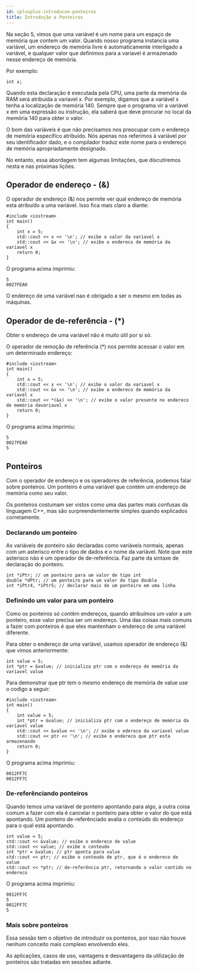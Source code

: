 ```yaml
---
id: cplusplus-introducao-ponteiros
title: Introdução a Ponteiros
---
```


Na seção 5, vimos que uma variável é um nome para um espaço de memória que contem um valor. Quando nosso programa instancia uma variável, um endereço de memória livre é automaticamente interligado a variável, e qualquer valor que definimos para a variavel é armazenado nesse endereço de memória.

Por exemplo:

```cpp{0}
int x;
```

Quando esta declaração é executada pela CPU, uma parte da memória da RAM será atribuida a variavel x. Por exemplo, digamos que a variável x tenha a localização de memória 140. Sempre que o programa vir a variável x em uma expressão ou instrução, ela saberá que deve procurar no local da memória 140 para obter o valor.

O bom das variáveis ​​é que não precisamos nos preocupar com o endereço de memória específico atribuído. Nós apenas nos referimos à variável por seu identificador dado, e o compilador traduz este nome para o endereço de memória apropriadamente designado.

No entanto, essa abordagem tem algumas limitações, que discutiremos nesta e nas próximas lições.

## Operador de endereço - (&)

O operador de endereço (&) nos permite ver qual endereço de memória esta atribuído a uma variável. Isso fica mais claro a diante:

```cpp{0}
#include <iostream>
int main()
{
    int x = 5;
    std::cout << x << '\n'; // exibe o valor da variavel x
    std::cout << &x << '\n'; // exibe o endereco de memória da variavel x
    return 0;
}
```

O programa acima imprimiu:

```
5
0027FEA0
```

O endereço de uma variável nao é obrigado a ser o mesmo em todas as máquinas.

## Operador de de-referência - (\*)

Obter o endereço de uma variável não é muito útil por si só.

O operador de remoção de referência (\*) nos permite acessar o valor em um determinado endereço:

```cpp{0}
#include <iostream>
int main()
{
    int x = 5;
    std::cout << x << '\n'; // exibe o valor da variavel x
    std::cout << &x << '\n'; // exibe o endereco de memória da variavel x
    std::cout << *(&x) << '\n'; // exibe o valor presente no endereco de memória davariavel x
    return 0;
}
```

O programa acima imprimiu:

```
5
0027FEA0
5
```

## Ponteiros

Com o operador de endereço e os operadores de referência, podemos falar sobre ponteiros. Um ponteiro é uma variável que contém um endereço de memória como seu valor.

Os ponteiros costumam ser vistos como uma das partes mais confusas da linguagem C++, mas são surpreendentemente simples quando explicados corretamente.

### Declarando um ponteiro

As variáveis ​​de ponteiro são declaradas como variáveis ​​normais, apenas com um asterisco entre o tipo de dados e o nome da variável. Note que este asterisco não é um operador de de-referência. Faz parte da sintaxe de declaração do ponteiro.

```cpp{0}
int *iPtr; // um ponteiro para um valor de tipo int
double *dPtr; // um ponteiro para um valor do tipo double
int *iPtr4, *iPtr5; // declarar mais de um ponteiro em uma linha
```

### Definindo um valor para um ponteiro

Como os ponteiros só contêm endereços, quando atribuímos um valor a um ponteiro, esse valor precisa ser um endereço. Uma das coisas mais comuns a fazer com ponteiros é que eles mantenham o endereço de uma variável diferente.

Para obter o endereço de uma variável, usamos operador de endereço (&) que vimos anteriormente:

```cpp{0}
int value = 5;
int *ptr = &value; // inicializa ptr com o endereço de memória da variavel value
```

Para demonstrar que ptr tem o mesmo endereço de memória de value use o codigo a seguir:

```cpp{0}
#include <iostream>
int main()
{
    int value = 5;
    int *ptr = &value; // inicializa ptr com o endereço de memória da variavel value
    std::cout << &value << '\n'; // exibe o edereco da variavel value
    std::cout << ptr << '\n'; // exibe o endereco que ptr esta armazenando
    return 0;
}
```

O programa acima imprimiu:

```
0012FF7C
0012FF7C
```

### De-referênciando ponteiros

Quando temos uma variável de ponteiro apontando para algo, a outra coisa comum a fazer com ela é cancelar o ponteiro para obter o valor do que está apontando. Um ponteiro de-referênciado avalia o conteúdo do endereço para o qual está apontando.

```cpp{0}
int value = 5;
std::cout << &value; // exibe o endereco de value
std::cout << value; // exibe o conteudo
int *ptr = &value; // ptr aponta para value
std::cout << ptr; // exibe o conteudo de ptr, que é o endereco de value
std::cout << *ptr; // de-referência ptr, retornando o valor contido no endereco
```

O programa acima imprimiu:

```
0012FF7C
5
0012FF7C
5
```

### Mais sobre ponteiros

Essa sessão tem o objetivo de introduzir os ponteiros, por isso não houve nenhum conceito mais complexo envolvendo eles.

As aplicações, casos de uso, vantagens e desvantagens da utilização de ponteiros são tratadas em sessões adiante.
